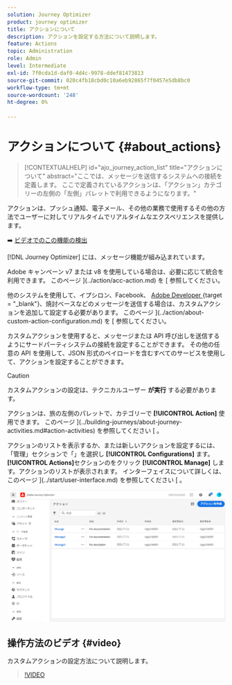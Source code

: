 ```yaml
---
solution: Journey Optimizer
product: journey optimizer
title: アクションについて
description: アクションを設定する方法について説明します。
feature: Actions
topic: Administration
role: Admin
level: Intermediate
exl-id: 7f0cda1d-daf0-4d4c-9978-ddef81473813
source-git-commit: 020c4fb18cbd0c10a6eb92865f7f0457e5db8bc0
workflow-type: tm+mt
source-wordcount: '248'
ht-degree: 0%

---
```


# アクションについて {#about_actions}

>[!CONTEXTUALHELP]
>id="ajo_journey_action_list"
>title="アクションについて"
>abstract="ここでは、メッセージを送信するシステムへの接続を定義します。 ここで定義されているアクションは、「アクション」カテゴリーの左側の「左側」パレットで利用できるようになります。"

アクションは、プッシュ通知、電子メール、その他の業務で使用するその他の方法でユーザーに対してリアルタイムでリアルタイムなエクスペリエンスを提供します。

➡️ [ ビデオでのこの機能の検出](#video)

[!DNL Journey Optimizer] には、メッセージ機能が組み込まれています。

Adobe キャンペーン v7 または v8 を使用している場合は、必要に応じて統合を利用できます。 このページ ](../action/acc-action.md) を [ 参照してください。

他のシステムを使用して、イプシロン、Facebook、 [ Adobe Developer ](https://developer.adobe.com) {target = &quot;_blank&quot;}、焼討ベースなどのメッセージを送信する場合は、カスタムアクションを追加して設定する必要があります。 このページ ](../action/about-custom-action-configuration.md) を [ 参照してください。

カスタムアクションを使用すると、メッセージまたは API 呼び出しを送信するようにサードパーティシステムの接続を設定することができます。 その他の任意の API を使用して、JSON 形式のペイロードを含むすべてのサービスを使用して、アクションを設定することができます。

>[!CAUTION]
>
>カスタムアクションの設定は、テクニカルユーザー **が実行** する必要があります。

アクションは、旅の左側のパレットで、カテゴリーで **[!UICONTROL Action]** 使用できます。 このページ ](../building-journeys/about-journey-activities.md#action-activities) を参照してください [ 。

アクションのリストを表示するか、または新しいアクションを設定するには、「管理」セクションで「」を選択し **[!UICONTROL Configurations]** ます。 **[!UICONTROL Actions]**&#x200B;セクションのをクリック **[!UICONTROL Manage]** します。アクションのリストが表示されます。 インターフェイスについて詳しくは、このページ ](../start/user-interface.md) を参照してください [ 。

![](assets/custom1.png)

## 操作方法のビデオ {#video}

カスタムアクションの設定方法について説明します。

>[!VIDEO](https://video.tv.adobe.com/v/334257?quality=12)
